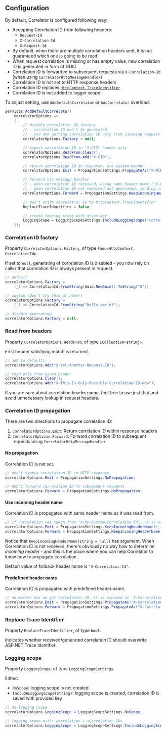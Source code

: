 ## Configuration

By default, Correlator is configured following way:

- Accepting Correlation ID from following headers:
  - `Request-Id`
  - `X-Correlation-Id`
  - `X-Request-Id`
- By default, when there are multiple correlation headers sent, it is not guaranteed which one is going to be read
- When request correlation is missing or has empty value, new correlation ID is generated in form of GUID
- Correlation ID is forwarded to subsequent requests via `X-Correlation-Id` (when using `CorrelatorHttpMessageHandler`)
- Correlation ID is not set to HTTP response headers
- Correlation ID replaces [`HttpContext.TraceIdentifier`](https://docs.microsoft.com/en-us/dotnet/api/microsoft.aspnetcore.http.httpcontext.traceidentifier)
- Correlation ID is not added to logger scope

To adjust setting, use `AddDefaultCorrelator` or `AddCorrelator` overload:

```csharp
services.AddDefaultCorrelator(
    correlatorOptions =>
    {
        // disable correlation ID factory
        // - correlation ID won't be generated
        // - you are getting correlation ID only from incoming request
        correlatorOptions.Factory = null;

        // expect correlation ID in "X-CID" header only
        correlatorOptions.ReadFrom.Clear();
        correlatorOptions.ReadFrom.Add("X-CID");

        // return correlation ID in response, use custom header
        correlatorOptions.Emit = PropagationSettings.PropagateAs("X-RID");

        // forward via message handler
        // - when correlation ID received, using same header name ("X-CID")
        // - when correlation ID not received and generated, sending it as "X-Correlation-Id"
        correlatorOptions.Forward = PropagationSettings.KeepIncomingHeaderName();

        // don't write correlation ID to HttpContext.TraceIdentifier
        ReplaceTraceIdentifier = false,

        // create logging scope with given key
        LoggingScope = LoggingScopeSettings.IncludeLoggingScope("correlation"),
    });
```

### Correlation ID factory

Property `CorrelatorOptions.Factory`, of type `Func<HttpContext, CorrelationId>`.

If set to `null`, generating of correlation ID is disabled - you now rely on caller that correlation ID is always
present in request.

```csharp
// default
correlatorOptions.Factory =
    (_) => CorrelationId.FromString(Guid.NewGuid().ToString("D"));

// custom (don't try this at home!)
correlatorOptions.Factory =
    (_) => CorrelationId.FromString("hello world!");

// disable generating
correlatorOptions.Factory = null;
```

### Read from headers

Property `CorrelatorOptions.ReadFrom`, of type `ICollection<string>`.

First header satisfying match is returned.

```csharp
// add to defaults
correlatorOptions.Add("X-Yet-Another-Request-ID");

// read only from given header
correlatorOptions.Clear();
correlatorOptions.Add("X-This-Is-Only-Possible-Correlation-ID-Now");
```

If you are sure about correlation header name, feel free to use just that and avoid unnecessary lookup in request headers.

### Correlation ID propagation

There are two directions to propagate correlation ID:

1. `CorrelatorOptions.Emit`: Return correlation ID within response headers
2. `CorrelatorOptions.Forward`: Forward correlation ID to subsequent requests using `CorrelatorHttpMessageHandler`

#### No propagation

Correlation ID is not set.

```csharp
// don't expose correlation ID in HTTP response
correlatorOptions.Emit = PropagationSettings.NoPropagation;

// don't forward correlation ID to subsequent requests
correlatorOptions.Forward = PropagationSettings.NoPropagation;
```

#### Use incoming header name

Correlation ID is propagated with same header name as it was read from.

```csharp
// if correlation was taken from 'X-My-Custom-Correlation-Id', it is exposed with same header
correlatorOptions.Emit = PropagationSettings.KeepIncomingHeaderName();
correlatorOptions.Forward = PropagationSettings.KeepIncomingHeaderName();
```

Notice that `KeepIncomingHeaderName(string = null)` has argument. When Correlation ID is not received, there's
obviously no way how to determine _incoming header_ - and this is the place where you can help Correlator to know
how to propagate correlation.

Default value of fallback header name is `"X-Correlation-Id"`.

#### Predefined header name

Correlation ID is propagated with predefined header name.

```csharp
// no matter how we got Correlation ID, it is exposed as 'X-Correlation-Id'
correlatorOptions.Emit = PropagationSettings.PropagateAs("X-Correlation-Id");
correlatorOptions.Forward = PropagationSettings.PropagateAs("X-Correlation-Id");
```

### Replace Trace Identifier

Property `ReplaceTraceIdentifier`, of type `bool`.

Indicates whether received/generated correlation ID should overwrite ASP.NET Trace Identifier.

### Logging scope

Property `LoggingScope`, of type `LoggingScopeSettings`.

Either:
- `NoScope`: logging scope is not created
- `IncludeLoggingScope(string)`: logging scope is created, correlation ID is saved with provided key

```csharp
// no logging scope
correlatorOptions.LoggingScope = LoggingScopeSettings.NoScope;

// logging scope with: correlation = <Correlation ID>
correlatorOptions.LoggingScope = LoggingScopeSettings.IncludeLoggingScope("correlation");
```
